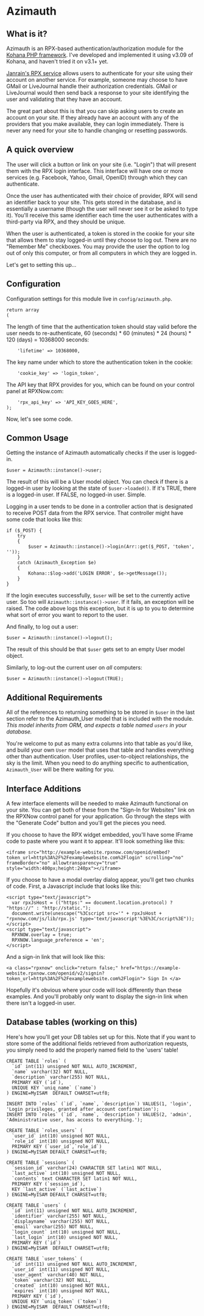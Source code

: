 # Azimauth


## What is it?

Azimauth is an RPX-based authentication/authorization module for the [Kohana PHP framework](http://kohanaframework.org/). I've developed and implemented it using v3.09 of Kohana, and haven't tried it on v3.1+ yet.

[Janrain's RPX service](https://rpxnow.com/) allows users to authenticate for your site using their account on another service. For example, someone may choose to have GMail or LiveJournal handle their authorization credentials. GMail or LiveJournal would then send back a response to your site identifying the user and validating that they have an account.

The great part about this is that you can skip asking users to create an account on your site. If they already have an account with any of the providers that you make available, they can login immediately. There is never any need for your site to handle changing or resetting passwords.

## A quick overview

The user will click a button or link on your site (i.e. "Login") that will present them with the RPX login interface. This interface will have one or more services (e.g. Facebook, Yahoo, Gmail, OpenID) through which they can authenticate.

Once the user has authenticated with their choice of provider, RPX will send an identifier back to your site. This gets stored in the database, and is essentially a username (though the user will never see it or be asked to type it). You'll receive this same identifier each time the user authenticates with a third-party via RPX, and they should be unique.

When the user is authenticated, a token is stored in the cookie for your site that allows them to stay logged-in until they choose to log out. There are no "Remember Me" checkboxes. You may provide the user the option to log out of only this computer, or from all computers in which they are logged in.

Let's get to setting this up...

## Configuration

Configuration settings for this module live in `config/azimauth.php`.

    return array
    (

The length of time that the authentication token should stay valid before the user needs to re-authenticate, 60 (seconds) * 60 (minutes) * 24 (hours) * 120 (days) = 10368000 seconds:

    	'lifetime' => 10368000,
    	
The key name under which to store the authentication token in the cookie:

    	'cookie_key' => 'login_token',

The API key that RPX provides for you, which can be found on your control panel at RPXNow.com:    	
    	
    	'rpx_api_key' => 'API_KEY_GOES_HERE',
    );

Now, let's see some code.

## Common Usage

Getting the instance of Azimauth automatically checks if the user is logged-in.

    $user = Azimauth::instance()->user;
    
The result of this will be a User model object. You can check if there is a logged-in user by looking at the state of `$user->loaded()`. If it's TRUE, there is a logged-in user. If FALSE, no logged-in user. Simple.

Logging in a user tends to be done in a controller action that is designated to receive POST data from the RPX service. That controller might have some code that looks like this:

    if ($_POST)	{
        try
        {
            $user = Azimauth::instance()->login(Arr::get($_POST, 'token', ''));
        }
        catch (Azimauth_Exception $e)
        {
            Kohana::$log->add('LOGIN ERROR', $e->getMessage());
        }
    }

If the login executes successfully, `$user` will be set to the currently active user. So too will `Azimauth::instance()->user`. If it fails, an exception will be raised. The code above logs this exception, but it is up to you to determine what sort of error you want to report to the user.

And finally, to log out a user:

    $user = Azimauth::instance()->logout();

The result of this should be that `$user` gets set to an empty User model object.

Similarly, to log-out the current user on *all* computers:

    $user = Azimauth::instance()->logout(TRUE);

## Additional Requirements

All of the references to returning something to be stored in `$user` in the last section refer to the Azimauth_User model that is included with the module. *This model inherits from ORM, and expects a table named `users` in your database.*

You're welcome to put as many extra columns into that table as you'd like, and build your own `User` model that uses that table and handles everything other than authentication. User profiles, user-to-object relationships, the sky is the limit. When you need to do anything specific to authentication, `Azimauth_User` will be there waiting for you.

## Interface Additions

A few interface elements will be needed to make Azimauth functional on your site. You can get both of these from the "Sign-In for Websites" link on the RPXNow control panel for your application. Go through the steps with the "Generate Code" button and you'll get the pieces you need.

If you choose to have the RPX widget embedded, you'll have some IFrame code to paste where you want it to appear. It'll look something like this:

    <iframe src="http://example-website.rpxnow.com/openid/embed?token_url=http%3A%2F%2Fexamplewebsite.com%2Flogin" scrolling="no" frameBorder="no" allowtransparency="true" style="width:400px;height:240px"></iframe>
    
If you choose to have a modal overlay dialog appear, you'll get two chunks of code. First, a Javascript include that looks like this:

    <script type="text/javascript">
      var rpxJsHost = (("https:" == document.location.protocol) ? "https://" : "http://static.");
      document.write(unescape("%3Cscript src='" + rpxJsHost +
    "rpxnow.com/js/lib/rpx.js' type='text/javascript'%3E%3C/script%3E"));
    </script>
    <script type="text/javascript">
      RPXNOW.overlay = true;
      RPXNOW.language_preference = 'en';
    </script>

And a sign-in link that will look like this:

    <a class="rpxnow" onclick="return false;" href="https://example-website.rpxnow.com/openid/v2/signin?token_url=http%3A%2F%2Fexamplewebsite.com%2Flogin"> Sign In </a>

Hopefully it's obvious where your code will look differently than these examples. And you'll probably only want to display the sign-in link when there isn't a logged-in user.

## Database tables (working on this)

Here's how you'll get your DB tables set up for this. Note that if you want to store some of the additional fields retrieved from authorization requests, you simply need to add the properly named field to the 'users' table!

    CREATE TABLE `roles` (
      `id` int(11) unsigned NOT NULL AUTO_INCREMENT,
      `name` varchar(32) NOT NULL,
      `description` varchar(255) NOT NULL,
      PRIMARY KEY (`id`),
      UNIQUE KEY `uniq_name` (`name`)
    ) ENGINE=MyISAM  DEFAULT CHARSET=utf8;

    INSERT INTO `roles` (`id`, `name`, `description`) VALUES(1, 'login', 'Login privileges, granted after account confirmation');
    INSERT INTO `roles` (`id`, `name`, `description`) VALUES(2, 'admin', 'Administrative user, has access to everything.');

    CREATE TABLE `roles_users` (
      `user_id` int(10) unsigned NOT NULL,
      `role_id` int(10) unsigned NOT NULL,
      PRIMARY KEY (`user_id`,`role_id`)
    ) ENGINE=MyISAM DEFAULT CHARSET=utf8;

    CREATE TABLE `sessions` (
      `session_id` varchar(24) CHARACTER SET latin1 NOT NULL,
      `last_active` int(10) unsigned NOT NULL,
      `contents` text CHARACTER SET latin1 NOT NULL,
      PRIMARY KEY (`session_id`),
      KEY `last_active` (`last_active`)
    ) ENGINE=MyISAM DEFAULT CHARSET=utf8;

    CREATE TABLE `users` (
      `id` int(11) unsigned NOT NULL AUTO_INCREMENT,
      `identifier` varchar(255) NOT NULL,
      `displayname` varchar(255) NOT NULL,
      `email` varchar(255) NOT NULL,
      `login_count` int(10) unsigned NOT NULL,
      `last_login` int(10) unsigned NOT NULL,
      PRIMARY KEY (`id`)
    ) ENGINE=MyISAM  DEFAULT CHARSET=utf8;

    CREATE TABLE `user_tokens` (
      `id` int(11) unsigned NOT NULL AUTO_INCREMENT,
      `user_id` int(11) unsigned NOT NULL,
      `user_agent` varchar(40) NOT NULL,
      `token` varchar(32) NOT NULL,
      `created` int(10) unsigned NOT NULL,
      `expires` int(10) unsigned NOT NULL,
      PRIMARY KEY (`id`),
      UNIQUE KEY `uniq_token` (`token`)
    ) ENGINE=MyISAM  DEFAULT CHARSET=utf8;
